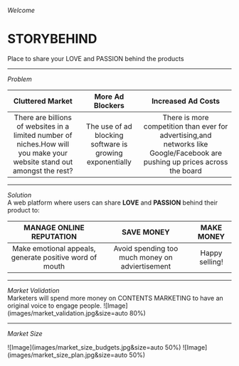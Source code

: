 _Welcome_  
# STORYBEHIND  
Place to share your LOVE and PASSION behind the products

---
_Problem_  

|__Cluttered Market__|__More Ad Blockers__|__Increased Ad Costs__|
|:--:|:--:|:--:|
|There are billions of websites in a limited number of niches.How will you make your website stand out amongst the rest?|The use of ad blocking software is growing exponentially|There is more competition than ever for advertising,and networks like Google/Facebook are pushing up prices across the board|

---
_Solution_  
A web platform where users can share __LOVE__ and __PASSION__ behind their product to: 

|__MANAGE ONLINE REPUTATION__|__SAVE MONEY__ |__MAKE MONEY__|
|:--:|:--:|:--:|
|Make emotional appeals, generate positive word of mouth|Avoid spending too much money on adviertisement|Happy selling!|

---
_Market Validation_  
Marketers will spend more money on CONTENTS MARKETING to have an original voice to engage people. 
![Image](images/market_validation.jpg&size=auto 80%)  

---
_Market Size_

![Image](images/market_size_budgets.jpg&size=auto 50%) 
![Image](images/market_size_plan.jpg&size=auto 50%) 


